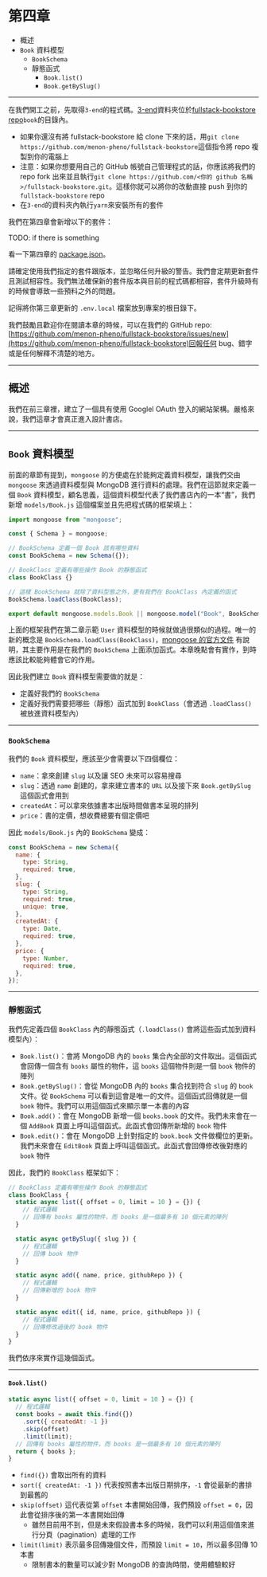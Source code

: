 # 第四章

- 概述
- `Book` 資料模型
  - `BookSchema`
  - 靜態函式
    - `Book.list()`
    - `Book.getBySlug()`

---

在我們開工之前，先取得`3-end`的程式碼。[3-end](https://github.com/menon-pheno/fullstack-bookstore/tree/master/book/3-end)資料夾位於[fullstack-bookstore repo](https://github.com/menon-pheno/fullstack-bookstore)`book`的目錄內。

- 如果你還沒有將 fullstack-bookstore 給 clone 下來的話，用`git clone https://github.com/menon-pheno/fullstack-bookstore`這個指令將 repo 複製到你的電腦上
- 注意：如果你想要用自己的 GitHub 帳號自己管理程式的話，你應該將我們的 repo fork 出來並且執行`git clone https://github.com/<你的 github 名稱>/fullstack-bookstore.git`。這樣你就可以將你的改動直接 push 到你的`fullstack-bookstore` repo
- 在`3-end`的資料夾內執行`yarn`來安裝所有的套件

我們在第四章會新增以下的套件：

TODO: if there is something

看一下第四章的 [package.json](https://github.com/menon-pheno/fullstack-bookstore/blob/master/book/4-end/package.json)。

請確定使用我們指定的套件跟版本，並忽略任何升級的警告。我們會定期更新套件且測試相容性。我們無法確保新的套件版本與目前的程式碼都相容，套件升級時有的時候會導致一些預料之外的問題。

記得將你第三章更新的 `.env.local` 檔案放到專案的根目錄下。

我們鼓勵且歡迎你在閱讀本章的時候，可以在我們的 GitHub repo: [https://github.com/menon-pheno/fullstack-bookstore/issues/new](https://github.com/menon-pheno/fullstack-bookstore)回報任何 bug、錯字或是任何解釋不清楚的地方。

---

## 概述

我們在前三章裡，建立了一個具有使用 Googlel OAuth 登入的網站架構。嚴格來說，我們這章才會真正進入設計書店。

---

## `Book` 資料模型

前面的章節有提到，`mongoose` 的方便處在於能夠定義資料模型，讓我們交由 `mongoose` 來透過資料模型與 MongoDB 進行資料的處理。我們在這節就來定義一個 `Book` 資料模型，顧名思義，這個資料模型代表了我們書店內的一本“書”，我們新增 `models/Book.js` 這個檔案並且先把程式碼的框架填上：

```JavaScript
import mongoose from "mongoose";

const { Schema } = mongoose;

// BookSchema 定義一個 Book 該有哪些資料
const BookSchema = new Schema({});

// BookClass 定義有哪些操作 Book 的靜態函式
class BookClass {}

// 這樣 BookSchema 就除了資料型態之外，更有我們在 BookClass 內定義的函式
BookSchema.loadClass(BookClass);

export default mongoose.models.Book || mongoose.model("Book", BookSchema);

```

上面的框架我們在第二章示範 `User` 資料模型的時候就做過很類似的過程。唯一的新的概念是 `BookSchema.loadClass(BookClass)`，[mongoose 的官方文件](https://mongoosejs.com/docs/api.html#schema_Schema-loadClass) 有說明，其主要作用是在我們的 `BookSchema` 上面添加函式。本章晚點會有實作，到時應該比較能夠體會它的作用。

因此我們建立 `Book` 資料模型需要做的就是：

- 定義好我們的 `BookSchema`
- 定義好我們需要把哪些（靜態）函式加到 `BookClass`（會透過 `.loadClass()` 被放進資料模型內）

---

### `BookSchema`

我們的 `Book` 資料模型，應該至少會需要以下四個欄位：

- `name`：拿來創建 `slug` 以及讓 SEO 未來可以容易搜尋
- `slug`：透過 `name` 創建的，拿來建立書本的 `URL` 以及接下來 `Book.getBySlug` 這個函式會用到
- `createdAt`：可以拿來依據書本出版時間做書本呈現的排列
- `price`：書的定價，想收費總要有個定價吧

因此 `models/Book.js` 內的 `BookSchema` 變成：

```JavaScript
const BookSchema = new Schema({
  name: {
    type: String,
    required: true,
  },
  slug: {
    type: String,
    required: true,
    unique: true,
  },
  createdAt: {
    type: Date,
    required: true,
  },
  price: {
    type: Number,
    required: true,
  },
});
```

---

### 靜態函式

我們先定義四個 `BookClass` 內的靜態函式（`.loadClass()` 會將這些函式加到資料模型內）：

- `Book.list()`：會將 MongoDB 內的 `books` 集合內全部的文件取出。這個函式會回傳一個含有 `books` 屬性的物件，這 `books` 這個物件則是一個 `book` 物件的陣列
- `Book.getBySlug()`：會從 MongoDB 內的 `books` 集合找到符合 `slug` 的 `book` 文件。從 `BookSchema` 可以看到這會是唯一的文件。這個函式回傳就是一個 `book` 物件。我們可以用這個函式來顯示單一本書的內容
- `Book.add()`：會在 MongoDB 新增一個 `books.book` 的文件。我們未來會在一個 `AddBook` 頁面上呼叫這個函式。此函式會回傳所新增的 `book` 物件
- `Book.edit()`：會在 MongoDB 上針對指定的 `book.book` 文件做欄位的更新。我們未來會在 `EditBook` 頁面上呼叫這個函式。此函式會回傳修改後對應的 `book` 物件

因此，我們的 `BookClass` 框架如下：

```JavaScript
// BookClass 定義有哪些操作 Book 的靜態函式
class BookClass {
  static async list({ offset = 0, limit = 10 } = {}) {
    // 程式邏輯
    // 回傳有 books 屬性的物件，而 books 是一個最多有 10 個元素的陣列
  }

  static async getBySlug({ slug }) {
    // 程式邏輯
    // 回傳 book 物件
  }

  static async add({ name, price, githubRepo }) {
    // 程式邏輯
    // 回傳新增的 book 物件
  }

  static async edit({ id, name, price, githubRepo }) {
    // 程式邏輯
    // 回傳修改過後的 book 物件
  }
}
```

我們依序來實作這幾個函式。

---

#### `Book.list()`

```JavaScript
static async list({ offset = 0, limit = 10 } = {}) {
  // 程式邏輯
  const books = await this.find({})
    .sort({ createdAt: -1 })
    .skip(offset)
    .limit(limit);
  // 回傳有 books 屬性的物件，而 books 是一個最多有 10 個元素的陣列
  return { books };
}
```

- `find({})` 會取出所有的資料
- `sort({ createdAt: -1 })` 代表按照書本出版日期排序，`-1` 會從最新的書排到最舊的
- `skip(offset)` 這代表從第 `offset` 本書開始回傳，我們預設 `offset = 0`，因此會從排序後的第一本書開始回傳
  - 雖然目前用不到，但是未來假設書本多的時候，我們可以利用這個值來進行分頁（pagination）處理的工作
- `limit(limit)` 表示最多回傳幾個文件，而預設 `limit = 10`，所以最多回傳 10 本書
  - 限制書本的數量可以減少對 MongoDB 的查詢時間，使用體驗較好

